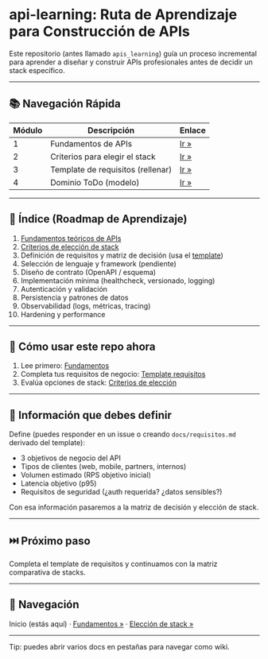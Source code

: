 # api-learning: Ruta de Aprendizaje para Construcción de APIs

Este repositorio (antes llamado `apis_learning`) guía un proceso incremental para aprender a diseñar y construir APIs profesionales antes de decidir un stack específico.

---

## 📚 Navegación Rápida

| Módulo | Descripción | Enlace |
|--------|-------------|--------|
| 1 | Fundamentos de APIs | [Ir »](docs/01_fundamentos_apis.md) |
| 2 | Criterios para elegir el stack | [Ir »](docs/02_eleccion_stack.md) |
| 3 | Template de requisitos (rellenar) | [Ir »](docs/03_template_requisitos.md) |
| 4 | Dominio ToDo (modelo) | [Ir »](docs/04_domino_todo.md) |

---

## 🧭 Índice (Roadmap de Aprendizaje)

1. [Fundamentos teóricos de APIs](docs/01_fundamentos_apis.md)
2. [Criterios de elección de stack](docs/02_eleccion_stack.md)
3. Definición de requisitos y matriz de decisión (usa el [template](docs/03_template_requisitos.md))
4. Selección de lenguaje y framework (pendiente)
5. Diseño de contrato (OpenAPI / esquema)
6. Implementación mínima (healthcheck, versionado, logging)
7. Autenticación y validación
8. Persistencia y patrones de datos
9. Observabilidad (logs, métricas, tracing)
10. Hardening y performance

---

## 🚀 Cómo usar este repo ahora

1. Lee primero: [Fundamentos](docs/01_fundamentos_apis.md)
2. Completa tus requisitos de negocio: [Template requisitos](docs/03_template_requisitos.md)
3. Evalúa opciones de stack: [Criterios de elección](docs/02_eleccion_stack.md)

---

## 📝 Información que debes definir

Define (puedes responder en un issue o creando `docs/requisitos.md` derivado del template):

- 3 objetivos de negocio del API
- Tipos de clientes (web, mobile, partners, internos)
- Volumen estimado (RPS objetivo inicial)
- Latencia objetivo (p95)
- Requisitos de seguridad (¿auth requerida? ¿datos sensibles?)

Con esa información pasaremos a la matriz de decisión y elección de stack.

---

## ⏭️ Próximo paso

Completa el template de requisitos y continuamos con la matriz comparativa de stacks.

---

## 🔗 Navegación

Inicio (estás aquí) · [Fundamentos »](docs/01_fundamentos_apis.md) · [Elección de stack »](docs/02_eleccion_stack.md)

---
Tip: puedes abrir varios docs en pestañas para navegar como wiki.

